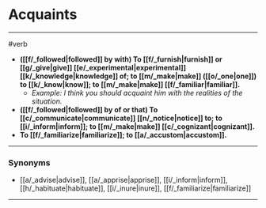 # Acquaints
---
#verb
- **([[f/_followed|followed]] by with) To [[f/_furnish|furnish]] or [[g/_give|give]] [[e/_experimental|experimental]] [[k/_knowledge|knowledge]] of; to [[m/_make|make]] ([[o/_one|one]]) to [[k/_know|know]]; to [[m/_make|make]] [[f/_familiar|familiar]].**
	- _Example: I think you should acquaint him with the realities of the situation._
- **([[f/_followed|followed]] by of or that) To [[c/_communicate|communicate]] [[n/_notice|notice]] to; to [[i/_inform|inform]]; to [[m/_make|make]] [[c/_cognizant|cognizant]].**
- **To [[f/_familiarize|familiarize]]; to [[a/_accustom|accustom]].**
---
### Synonyms
- [[a/_advise|advise]], [[a/_apprise|apprise]], [[i/_inform|inform]], [[h/_habituate|habituate]], [[i/_inure|inure]], [[f/_familiarize|familiarize]]
---

